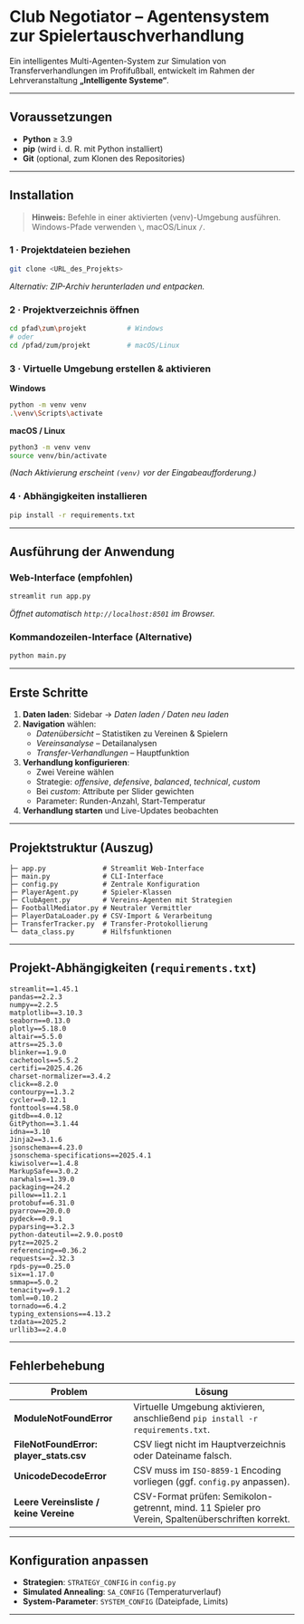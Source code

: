 # Club Negotiator – Agentensystem zur Spielertauschverhandlung

Ein intelligentes Multi-Agenten-System zur Simulation von Transferverhandlungen im Profifußball, entwickelt im Rahmen der Lehrveranstaltung **„Intelligente Systeme“**.

---

## Voraussetzungen

* **Python** ≥ 3.9  
* **pip** (wird i. d. R. mit Python installiert)  
* **Git** (optional, zum Klonen des Repositories)  

---

## Installation

> **Hinweis:** Befehle in einer aktivierten (venv)-Umgebung ausführen.  
> Windows-Pfade verwenden `\`, macOS/Linux `/`.

### 1 · Projektdateien beziehen

```bash
git clone <URL_des_Projekts>
```

*Alternativ: ZIP-Archiv herunterladen und entpacken.*

### 2 · Projektverzeichnis öffnen

```bash
cd pfad\zum\projekt          # Windows
# oder
cd /pfad/zum/projekt         # macOS/Linux
```

### 3 · Virtuelle Umgebung erstellen & aktivieren

**Windows**

```bash
python -m venv venv
.\venv\Scripts\activate
```

**macOS / Linux**

```bash
python3 -m venv venv
source venv/bin/activate
```

*(Nach Aktivierung erscheint `(venv)` vor der Eingabeaufforderung.)*

### 4 · Abhängigkeiten installieren

```bash
pip install -r requirements.txt
```

---

## Ausführung der Anwendung

### Web-Interface (empfohlen)

```bash
streamlit run app.py
```

*Öffnet automatisch `http://localhost:8501` im Browser.*

### Kommandozeilen-Interface (Alternative)

```bash
python main.py
```

---

## Erste Schritte

1. **Daten laden**: Sidebar → *Daten laden / Daten neu laden*  
2. **Navigation** wählen:  
   * *Datenübersicht* – Statistiken zu Vereinen & Spielern  
   * *Vereinsanalyse* – Detailanalysen  
   * *Transfer-Verhandlungen* – Hauptfunktion  
3. **Verhandlung konfigurieren**:  
   * Zwei Vereine wählen  
   * Strategie: *offensive*, *defensive*, *balanced*, *technical*, *custom*  
   * Bei *custom*: Attribute per Slider gewichten  
   * Parameter: Runden-Anzahl, Start-Temperatur  
4. **Verhandlung starten** und Live-Updates beobachten  

---

## Projektstruktur (Auszug)

```
├─ app.py              # Streamlit Web-Interface
├─ main.py             # CLI-Interface
├─ config.py           # Zentrale Konfiguration
├─ PlayerAgent.py      # Spieler-Klassen
├─ ClubAgent.py        # Vereins-Agenten mit Strategien
├─ FootballMediator.py # Neutraler Vermittler
├─ PlayerDataLoader.py # CSV-Import & Verarbeitung
├─ TransferTracker.py  # Transfer-Protokollierung
└─ data_class.py       # Hilfsfunktionen
```

---

## Projekt-Abhängigkeiten (`requirements.txt`)

```text
streamlit==1.45.1
pandas==2.2.3
numpy==2.2.5
matplotlib==3.10.3
seaborn==0.13.0
plotly==5.18.0
altair==5.5.0
attrs==25.3.0
blinker==1.9.0
cachetools==5.5.2
certifi==2025.4.26
charset-normalizer==3.4.2
click==8.2.0
contourpy==1.3.2
cycler==0.12.1
fonttools==4.58.0
gitdb==4.0.12
GitPython==3.1.44
idna==3.10
Jinja2==3.1.6
jsonschema==4.23.0
jsonschema-specifications==2025.4.1
kiwisolver==1.4.8
MarkupSafe==3.0.2
narwhals==1.39.0
packaging==24.2
pillow==11.2.1
protobuf==6.31.0
pyarrow==20.0.0
pydeck==0.9.1
pyparsing==3.2.3
python-dateutil==2.9.0.post0
pytz==2025.2
referencing==0.36.2
requests==2.32.3
rpds-py==0.25.0
six==1.17.0
smmap==5.0.2
tenacity==9.1.2
toml==0.10.2
tornado==6.4.2
typing_extensions==4.13.2
tzdata==2025.2
urllib3==2.4.0
```

---

## Fehlerbehebung

| Problem | Lösung |
|---------|--------|
| **ModuleNotFoundError** | Virtuelle Umgebung aktivieren, anschließend `pip install -r requirements.txt`. |
| **FileNotFoundError: player_stats.csv** | CSV liegt nicht im Hauptverzeichnis oder Dateiname falsch. |
| **UnicodeDecodeError** | CSV muss im `ISO-8859-1` Encoding vorliegen (ggf. `config.py` anpassen). |
| **Leere Vereinsliste / keine Vereine** | CSV-Format prüfen: Semikolon-getrennt, mind. 11 Spieler pro Verein, Spaltenüberschriften korrekt. |

---

## Konfiguration anpassen

* **Strategien**: `STRATEGY_CONFIG` in `config.py`  
* **Simulated Annealing**: `SA_CONFIG` (Temperaturverlauf)  
* **System-Parameter**: `SYSTEM_CONFIG` (Dateipfade, Limits)

---
